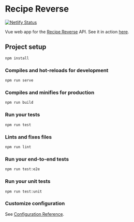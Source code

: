 # Recipe Reverse

[![Netlify Status](https://api.netlify.com/api/v1/badges/8b925e2c-726e-492e-bf44-4c210a7c117b/deploy-status)](https://app.netlify.com/sites/recipe-reverse/deploys)

Vue web app for the [Recipe Reverse](https://github.com/RobinCheptileh/recipe-reverse-spring) API. See it in action [here](https://recipe-reverse.cognition.co.ke/#/).

## Project setup
```
npm install
```

### Compiles and hot-reloads for development
```
npm run serve
```

### Compiles and minifies for production
```
npm run build
```

### Run your tests
```
npm run test
```

### Lints and fixes files
```
npm run lint
```

### Run your end-to-end tests
```
npm run test:e2e
```

### Run your unit tests
```
npm run test:unit
```

### Customize configuration
See [Configuration Reference](https://cli.vuejs.org/config/).

